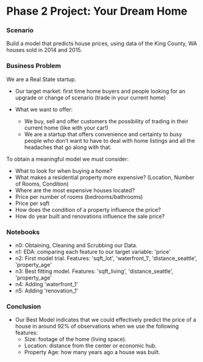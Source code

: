 # Phase 2 Project: Your Dream Home


### Scenario

Build a model that predicts house prices, using data of the King County, WA houses sold in 2014 and 2015. 


### Business Problem

We are a Real State startup.

* Our target market:
 first time home buyers and 
 people looking for an upgrade or change of scenario (trade in your current home)

* What we want to offer:
    * We buy, sell and offer customers the possibility of trading in their current home (like with your car!)
    * We are a startup that offers convenience and certainty to busy people who don’t want to have to deal with home listings and all the headaches that go along with that.

To obtain a meaningful model we must consider:

* What to look for when buying a home?
* What makes a residential property more expensive? (Location, Number of Rooms, Condition)
* Where are the most expensive houses located?
* Price per number of rooms (bedrooms/bathrooms)
* Price per sqft
* How does the condition of a property influence the price?
* How do year built and renovations influence the sale price?



###  Notebooks

* n0: Obtaining, Cleaning and Scrubbing our Data.
* n1: EDA: comparing each feature to our target variable: 'price'
* n2: First model trial. Features: 'sqft_lot', 'waterfront_1', 'distance_seattle', 'property_age'
* n3: Best fitting model. Features: 'sqft_living', 'distance_seattle', 'property_age'
* n4: Adding 'waterfront_1' 
* n5: Adding 'renovation_1'


### Conclusion


* Our Best Model indicates that we could effectively predict the price of a house in around 92% of observations when we use the following features:
    * Size: footage of the home (living space).
    * Location: distance from the center or economic hub.
    * Property Age: how many years ago a house was built.

